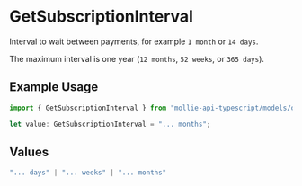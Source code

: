 # GetSubscriptionInterval

Interval to wait between payments, for example `1 month` or `14 days`.

The maximum interval is one year (`12 months`, `52 weeks`, or `365 days`).

## Example Usage

```typescript
import { GetSubscriptionInterval } from "mollie-api-typescript/models/operations";

let value: GetSubscriptionInterval = "... months";
```

## Values

```typescript
"... days" | "... weeks" | "... months"
```